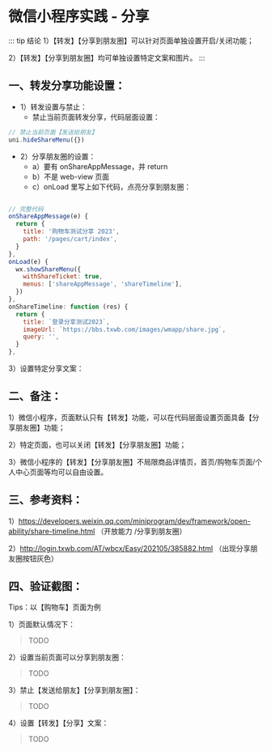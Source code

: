 # 微信小程序实践 - 分享

::: tip 结论
1）【转发】【分享到朋友圈】可以针对页面单独设置开启/关闭功能；

2）【转发】【分享到朋友圈】均可单独设置特定文案和图片。
:::

## 一、转发分享功能设置：

- 1）转发设置与禁止：
  - 禁止当前页面转发分享，代码层面设置：

```js
// 禁止当前页面【发送给朋友】
uni.hideShareMenu({})
```

- 2）分享朋友圈的设置：
  - a）要有 onShareAppMessage，并 return
  - b）不是 web-view 页面
  - c）onLoad 里写上如下代码，点亮分享到朋友圈：

```js

// 完整代码
onShareAppMessage(e) {
  return {
    title: '购物车测试分享 2023',
    path: '/pages/cart/index',
  }
},
onLoad(e) {
  wx.showShareMenu({
    withShareTicket: true,
    menus: ['shareAppMessage', 'shareTimeline'],
  })
},
onShareTimeline: function (res) {
  return {
    title: `登录分享测试2023`,
    imageUrl: `https://bbs.txwb.com/images/wmapp/share.jpg`,
    query: '',
  }
},
```

3）设置特定分享文案：

## 二、备注：

1）微信小程序，页面默认只有【转发】功能，可以在代码层面设置页面具备【分享朋友圈】功能；

2）特定页面，也可以关闭【转发】【分享朋友圈】功能；

3）微信小程序的【转发】【分享朋友圈】不局限商品详情页，首页/购物车页面/个人中心页面等均可以自由设置。

## 三、参考资料：

1）https://developers.weixin.qq.com/miniprogram/dev/framework/open-ability/share-timeline.html （开放能力 /分享到朋友圈）

2）http://login.txwb.com/AT/wbcx/Easy/202105/385882.html （出现分享朋友圈按钮灰色）

## 四、验证截图：

Tips：以【购物车】页面为例

1）页面默认情况下：

> TODO

2）设置当前页面可以分享到朋友圈：

> TODO

3）禁止【发送给朋友】【分享到朋友圈】：

> TODO

4）设置【转发】【分享】文案：

> TODO
